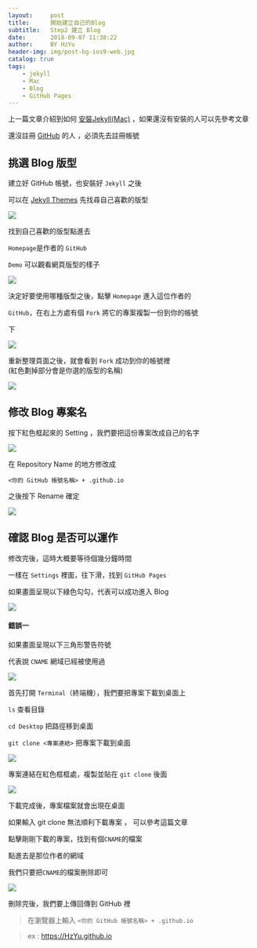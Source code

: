 ```yaml
---
layout:     post
title:      開始建立自己的Blog
subtitle:   Step2 建立 Blog
date:       2018-09-07 11:38:22
author:     BY HzYu
header-img: img/post-bg-ios9-web.jpg
catalog: true
tags:
    - jekyll
    - Mac
    - Blog
    - GitHub Pages
---
```


上一篇文章介紹到如何 [安裝Jekyll(Mac)][安裝Jekyll(Mac)] ，如果還沒有安裝的人可以先參考文章

還沒註冊 [GitHub][GitHub] 的人 ，必須先去註冊帳號

## 挑選 Blog 版型

建立好 GitHub 帳號，也安裝好 `Jekyll` 之後

可以在 [Jekyll Themes][Jekyll Themes] 先找尋自己喜歡的版型

![](https://ws1.sinaimg.cn/large/006tNbRwgy1fv9acyqaalj31kw0qzb29.jpg)

找到自己喜歡的版型點進去<br>

`Homepage`是作者的 `GitHub`<br>

`Demo` 可以觀看網頁版型的樣子<br>

![](https://ws4.sinaimg.cn/large/006tNbRwgy1fv9a0ko137j31kw0teh4z.jpg)

決定好要使用哪種版型之後，點擊 `Homepage` 進入這位作者的

`GitHub`，在右上方處有個 `Fork` 將它的專案複製一份到你的帳號

下

![](https://ws1.sinaimg.cn/large/006tNbRwgy1fv9ajaqe7ij31kw0thwne.jpg)

重新整理頁面之後，就會看到 `Fork` 成功到你的帳號裡<br>
 (紅色劃掉部分會是你選的版型的名稱)

![](https://ws2.sinaimg.cn/large/006tNbRwgy1fv9aomn7zdj30aa01saa2.jpg)

## 修改 Blog 專案名

按下紅色框起來的 Setting ，我們要把這份專案改成自己的名字

![](https://ws4.sinaimg.cn/large/006tNbRwgy1fv9ejbtdcaj31kw0q3gte.jpg)

在 Repository Name 的地方修改成

`<你的 GitHub 帳號名稱> + .github.io`

之後按下 Rename 確定

![](https://ws2.sinaimg.cn/large/006tNbRwgy1fv9eoaqyyrj31kw0s7n3x.jpg)

## 確認 Blog 是否可以運作

修改完後，這時大概要等待個幾分鐘時間

一樣在 `Settings` 裡面，往下滑，找到 `GitHub Pages`

如果畫面呈現以下綠色勾勾，代表可以成功進入 Blog

![](https://ws4.sinaimg.cn/large/006tNbRwgy1fv9fqkqjrvj319u0w0afk.jpg)

#### 錯誤一

如果畫面呈現以下三角形警告符號

代表說 `CNAME` 網域已經被使用過

![](https://ws2.sinaimg.cn/large/006tNbRwgy1fv9fu50yk2j31980vqte9.jpg)

首先打開 `Terminal`（終端機），我們要把專案下載到桌面上

`ls` 查看目錄<br>

`cd Desktop` 把路徑移到桌面<br>

`git clone <專案連結>` 把專案下載到桌面

![](https://ws3.sinaimg.cn/large/006tNbRwgy1fv9znkhh3xj311w0qkjto.jpg)

專案連結在紅色框框處，複製並貼在 `git clone` 後面 

![](https://ws4.sinaimg.cn/large/006tNbRwgy1fv9zrgzz33j31kw0qyq7o.jpg)

下載完成後，專案檔案就會出現在桌面

如果輸入 git clone 無法順利下載專案 ， 可以參考這篇文章

點擊剛剛下載的專案，找到有個`CNAME`的檔案

點進去是那位作者的網域

我們只要把`CNAME`的檔案刪除即可

![](https://ws4.sinaimg.cn/large/006tNbRwgy1fva01rrm2gj31kw0mvwjh.jpg)

刪除完後，我們要上傳回傳到 GitHub 裡



> 在瀏覽器上輸入 `<你的 GitHub 帳號名稱> + .github.io`

> ex :  https://HzYu.github.io




[GitHub]: https://github.com/
[安裝Jekyll(Mac)]: http://t.cn/RsxQhKs
[Jekyll Themes]: http://jekyllthemes.org/